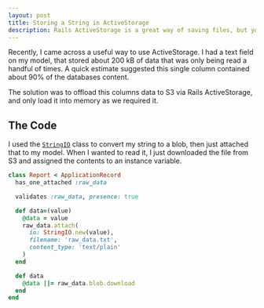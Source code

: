 ```yaml
---
layout: post
title: Storing a String in ActiveStorage
description: Rails ActiveStorage is a great way of saving files, but you can also store blobs of text.
---
```


Recently, I came across a useful way to use ActiveStorage. I had a text field on my model, that stored about 200 kB of data that was only being read a handful of times. A quick estimate suggested this single column contained about 90% of the databases content.

The solution was to offload this columns data to S3 via Rails ActiveStorage, and only load it into memory as we required it.

## The Code

I used the [`StringIO`](https://ruby-doc.org/stdlib-2.6.4/libdoc/stringio/rdoc/StringIO.html) class to convert my string to a blob, then just attached that to my model. When I wanted to read it, I just downloaded the file from S3 and assigned the contents to an instance variable.

```ruby
class Report < ApplicationRecord
  has_one_attached :raw_data

  validates :raw_data, presence: true

  def data=(value)
    @data = value
    raw_data.attach(
      io: StringIO.new(value),
      filename: 'raw_data.txt',
      content_type: 'text/plain'
    )
  end

  def data
    @data ||= raw_data.blob.download
  end
end
```
